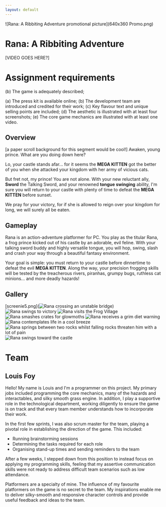 ```yaml
---
layout: default
---
```


![Rana: A Ribbiting Adventure promotional picture](640x360 Promo.png)

# Rana: A Ribbiting Adventure
[VIDEO GOES HERE?]

# Assignment requirements
(b) The game is adequately described;

(a) The press kit is available online;
(b) The development team are introduced and credited for their work;
(c) Key flavour text and unique selling points are included;
(d) The aesthetic is illustrated with at least four screenshots;
(e) The core game mechanics are illustrated with at least one video.

## Overview
[a paper scroll background for this segment would be cool!]
Awaken, young prince. What are you doing down here?

Lo, your castle stands afar... for it seems the **MEGA KITTEN** got the better of you when she attacked your kingdom with her army of vicious cats. 

But fret not, my prince! You are not alone. With your new reluctant ally, **Sword** the Talking Sword, and your renowned **tongue swinging** ability, I'm sure you will return to your castle with plenty of time to defeat the **MEGA KITTEN** before sunset.

We pray for your victory, for if she is allowed to reign over your kingdom for long, we will surely all be eaten.

## Gameplay
Rana is an action-adventure platformer for PC. You play as the titular Rana, a frog prince kicked out of his castle by an adorable, evil feline. With your talking sword buddy and highly versatile tongue, you will hop, swing, slash and crash your way through a beautiful fantasy environment.

Your goal is simple: you must return to your castle before dinnertime to defeat the evil **MEGA KITTEN**. Along the way, your precision frogging skills will be tested by the treacherous rivers, piranhas, grumpy bugs, ruthless cat minions... and more deadly hazards!

## Gallery
[screenie5.png](![Rana crossing an unstable bridge](screenie5_tn.png))
![Rana swings to victory](screenie6_tn.png)
![Rana visits the Frog Village](screenie8_tn.png)
![Rana smashes crates for glowmoths](screenie7_tn.png)
![Rana receives a grim diet warning](screenie9_tn.png)
![Rana contemplates life in a cool breeze](screenie10_tn.png)
![Rana springs between two rocks whilst falling rocks threaten him with a lot of pain](screenie11_tn.png)
![Rana swings toward the castle](screenie12_tn.png)

# Team
## Louis Foy
Hello! My name is Louis and I'm a programmer on this project. My primary jobs included programming the core mechanics, many of the hazards and interactables, and silky smooth grass engine. In addition, I play a supportive role in the technological department, working diligently to ensure the game is on track and that every team member understands how to incorporate their work.

In the first few sprints, I was also scrum master for the team, playing a pivotal role in establishing the direction of the game. This included:

* Running brainstorming sessions
* Determining the tasks required for each role
* Organising stand-up times and sending reminders to the team

After a few weeks, I stepped down from this position to instead focus on applying my programming skills, feeling that my assertive communication skills were not ready to address difficult team scenarios such as low attendance.

Platformers are a specialty of mine. The influence of my favourite platformers on the game is no secret to the team. My inspirations enable me to deliver silky-smooth and responsive character controls and provide useful feedback and ideas to the team.